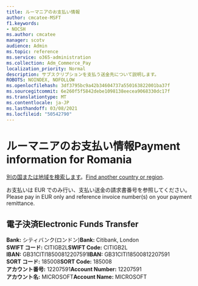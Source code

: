 ```yaml
---
title: ルーマニアのお支払い情報
author: cmcatee-MSFT
f1.keywords:
- NOCSH
ms.author: cmcatee
manager: scotv
audience: Admin
ms.topic: reference
ms.service: o365-administration
ms.collection: Adm_Commerce_Pay
localization_priority: Normal
description: サブスクリプションを支払う送金先について説明します。
ROBOTS: NOINDEX, NOFOLLOW
ms.openlocfilehash: 3df3795bc9a42b34604737a550163822001ba37f
ms.sourcegitcommit: 6e260f5f5842debe1098138eecea9068330dc17f
ms.translationtype: MT
ms.contentlocale: ja-JP
ms.lasthandoff: 03/08/2021
ms.locfileid: "50542790"
---
```

# <a name="payment-information-for-romania"></a><span data-ttu-id="93f6d-103">ルーマニアのお支払い情報</span><span class="sxs-lookup"><span data-stu-id="93f6d-103">Payment information for Romania</span></span>

<span data-ttu-id="93f6d-104">[別の国または地域を検索します](../billing-and-payments/pay-for-your-subscription.md)。</span><span class="sxs-lookup"><span data-stu-id="93f6d-104">[Find another country or region](../billing-and-payments/pay-for-your-subscription.md).</span></span>

<span data-ttu-id="93f6d-105">お支払いは EUR でのみ行い、支払い送金の請求書番号を参照してください。</span><span class="sxs-lookup"><span data-stu-id="93f6d-105">Please pay in EUR only and reference invoice number(s) on your payment remittance.</span></span>

## <a name="electronic-funds-transfer"></a><span data-ttu-id="93f6d-106">電子決済</span><span class="sxs-lookup"><span data-stu-id="93f6d-106">Electronic Funds Transfer</span></span>

<span data-ttu-id="93f6d-107">**Bank:** シティバンク(ロンドン)</span><span class="sxs-lookup"><span data-stu-id="93f6d-107">**Bank:** Citibank, London</span></span>  
<span data-ttu-id="93f6d-108">**SWIFT コード:** CITIGB2L</span><span class="sxs-lookup"><span data-stu-id="93f6d-108">**SWIFT Code:** CITIGB2L</span></span>  
<span data-ttu-id="93f6d-109">**IBAN:** GB31CITI18500812207591</span><span class="sxs-lookup"><span data-stu-id="93f6d-109">**IBAN:** GB31CITI18500812207591</span></span>  
<span data-ttu-id="93f6d-110">**SORT コード:** 185008</span><span class="sxs-lookup"><span data-stu-id="93f6d-110">**SORT Code:** 185008</span></span>  
<span data-ttu-id="93f6d-111">**アカウント番号:** 12207591</span><span class="sxs-lookup"><span data-stu-id="93f6d-111">**Account Number:** 12207591</span></span>  
<span data-ttu-id="93f6d-112">**アカウント名:** MICROSOFT</span><span class="sxs-lookup"><span data-stu-id="93f6d-112">**Account Name:** MICROSOFT</span></span>